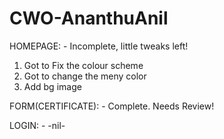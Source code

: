 # CWO-AnanthuAnil

HOMEPAGE: -
Incomplete, little tweaks left!
1. Got to Fix the colour scheme
2. Got to change the meny color
3. Add bg image

FORM(CERTIFICATE): -
Complete. Needs Review!

LOGIN: -
-nil-
